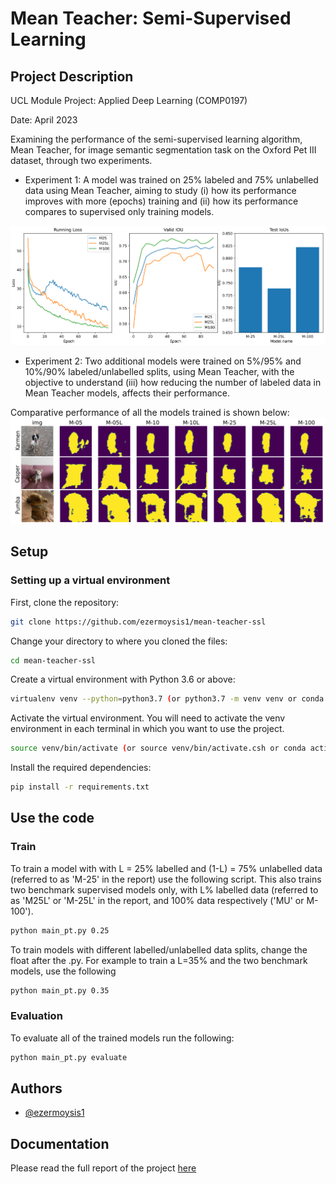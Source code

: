 
# Mean Teacher: Semi-Supervised Learning

## Project Description

UCL Module Project: Applied Deep Learning (COMP0197)

Date: April 2023

Examining the performance of the semi-supervised learning algorithm, Mean Teacher, for image semantic segmentation task on the Oxford Pet III dataset, through two experiments. 

- Experiment 1: A model was trained on 25% labeled and 75% unlabelled data using Mean Teacher, aiming to study (i) how its performance improves with more (epochs) training and (ii) how its performance compares to supervised only training models.

![Project Logo](./images/exp1_vfff.PNG)

- Experiment 2: Two additional models were trained on 5%/95% and 10%/90% labeled/unlabelled splits, using Mean Teacher, with the objective to understand (iii) how reducing the number of labeled data in Mean Teacher models, affects their performance.

Comparative performance of all the models trained is shown below:
![Project Logo](./images/my_pics.png)


## Setup

### Setting up a virtual environment
First, clone the repository:

```bash
git clone https://github.com/ezermoysis1/mean-teacher-ssl
```

Change your directory to where you cloned the files:

```bash
cd mean-teacher-ssl
```

Create a virtual environment with Python 3.6 or above:

```bash
virtualenv venv --python=python3.7 (or python3.7 -m venv venv or conda create -n multiqa python=3.7)
```

Activate the virtual environment. You will need to activate the venv environment in each terminal in which you want to use the project.

```bash
source venv/bin/activate (or source venv/bin/activate.csh or conda activate multiqa)
```

Install the required dependencies:

```bash
pip install -r requirements.txt
```
    
## Use the code

### Train

To train a model with with L = 25% labelled and (1-L) = 75% unlabelled data (referred to as 'M-25' in the report) use the following script. This also trains two benchmark supervised models only, with L% labelled data (referred to as 'M25L' or 'M-25L' in the report, and 100% data respectively ('MU' or M-100'). 

```bash
python main_pt.py 0.25
```

To train models with different labelled/unlabelled data splits, change the float after the .py. For example to train a L=35% and the two benchmark models, use the following

```bash
python main_pt.py 0.35
```

### Evaluation 

To evaluate all of the trained models run the following:

```bash
python main_pt.py evaluate
```

## Authors

- [@ezermoysis1](https://github.com/ezermoysis1)


## Documentation
Please read the full report of the project [here](https://drive.google.com/file/d/1zX3HGt0AiCVF5MfM4lKS9Ag_boOhq-_c/view?usp=sharing)

